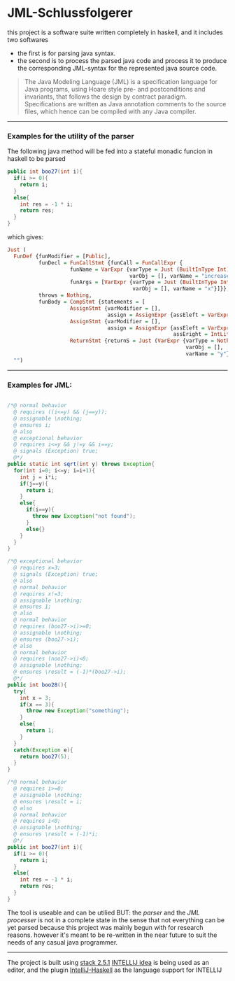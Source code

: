# JML-Schlussfolgerer
this project is a software suite written completely in haskell, and it includes two softwares
- the first is for parsing java syntax.
- the second is to process the parsed java code and process it to produce the corresponding JML-syntax for the represented java source code.
> The Java Modeling Language (JML) is a specification language for Java programs, using Hoare style pre- and postconditions and invariants, that follows the design by contract paradigm. Specifications are written as Java annotation comments to the source files, which hence can be compiled with any Java compiler.
---
### Examples for the utility of the parser
The following java method will be fed into a stateful monadic funcion in haskell to be parsed
```java
public int boo27(int i){
  if(i >= 0){
    return i;
  }
  else{
    int res = -1 * i;
    return res;
  }
}
```
which gives:
```haskell
Just (
  FunDef {funModifier = [Public],
          funDecl = FunCallStmt {funCall = FunCallExpr {
                    funName = VarExpr {varType = Just (BuiltInType Int),
                                       varObj = [], varName = "increaseByFour"},
                    funArgs = [VarExpr {varType = Just (BuiltInType Int),
                                        varObj = [], varName = "x"}]}},
          throws = Nothing,
          funBody = CompStmt {statements = [
                    AssignStmt {varModifier = [],
                                assign = AssignExpr {assEleft = VarExpr {varType = Just (BuiltInType Int), varObj = [], varName = "y"}, assEright = BinOpExpr {expr1 = VarExpr {varType = Nothing, varObj = [], varName = "x"}, binOp = Plus, expr2 = IntLiteral 4}}},
                    AssignStmt {varModifier = [],
                                assign = AssignExpr {assEleft = VarExpr {varType = Nothing, varObj = [], varName = "z"},
                                                     assEright = IntLiteral 0}},
                    ReturnStmt {returnS = Just (VarExpr {varType = Nothing,
                                                         varObj = [],
                                                         varName = "y"})}]}},
  "")
```
---
### Examples for JML:
```java

/*@ normal behavior
  @ requires ((i<=y) && (j==y));
  @ assignable \nothing;
  @ ensures i;
  @ also
  @ exceptional behavior
  @ requires i<=y && j!=y && i==y;
  @ signals (Exception) true;
  @*/
public static int sqrt(int y) throws Exception{
  for(int i=0; i<=y; i=i+1){
    int j = i*i;
    if(j==y){
      return i;
    }
    else{
      if(i==y){
        throw new Exception("not found");
      }
      else{}
    }
  }
}
```
```java
/*@ exceptional behavior
  @ requires x=3;
  @ signals (Exception) true;
  @ also
  @ normal behavior
  @ requires x!=3;
  @ assignable \nothing;
  @ ensures 1;
  @ also
  @ normal behavior
  @ requires (boo27->i)>=0;
  @ assignable \nothing;
  @ ensures (boo27->i);
  @ also
  @ normal behavior
  @ requires (noo27->i)<0;
  @ assignable \nothing;
  @ ensures \result = (-1)*(boo27->i);
  @*/
public int boo28(){
  try{
    int x = 3;
    if(x == 3){
      throw new Exception("something");
    }
    else{
      return 1;
    }
  }
  catch(Exception e){
    return boo27(5);
  }
}

/*@ normal behavior
  @ requires i>=0;
  @ assignable \nothing;
  @ ensures \result = i;
  @ also
  @ normal behavior
  @ requires i<0;
  @ assignable \nothing;
  @ ensures \result = (-1)*i;
  @*/
public int boo27(int i){
  if(i >= 0){
    return i;
  }
  else{
    int res = -1 * i;
    return res;
  }
}
```

The tool is useable and can be utilied
BUT: the _parser_ and the _JML processer_ is not in a complete state in the sense that not everything can be yet parsed because this project was mainly begun with for research reasons. however it's meant to be re-written in the near future to suit the needs of any casual java programmer.

---

The project is built using [stack 2.5.1](https://docs.haskellstack.org/en/stable/README/)
[INTELLIJ idea](https://www.jetbrains.com/de-de/idea/) is being used as an editor, and the plugin [IntelliJ-Haskell](https://plugins.jetbrains.com/plugin/8258-intellij-haskell) as the language support for INTELLIJ
